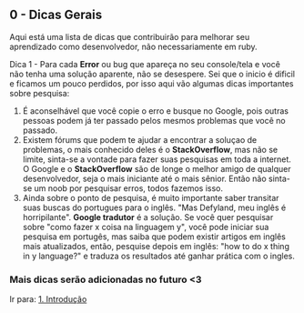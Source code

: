 ## 0 - Dicas Gerais

Aqui está uma lista de dicas que contribuirão para melhorar seu aprendizado como desenvolvedor, não necessariamente em ruby.

Dica 1 - Para cada **Error** ou bug que apareça no seu console/tela e você não tenha uma solução aparente, não se desespere. Sei que o inicio é dificil e ficamos um pouco perdidos, por isso aqui vão algumas dicas importantes sobre pesquisa:

1. É aconselhável que você copie o erro e busque no Google, pois outras pessoas podem já ter passado pelos mesmos problemas que você no passado.
2. Existem fórums que podem te ajudar a encontrar a soluçao de problemas, o mais conhecido deles é o **StackOverflow**, mas não se limite, sinta-se a vontade para fazer suas pesquisas em toda a internet. O Google e o **StackOverflow** são de longe o melhor amigo de qualquer desenvolvedor, seja o mais iniciante até o mais sênior. Então não sinta-se um noob por pesquisar erros, todos fazemos isso.
3. Ainda sobre o ponto de pesquisa, é muito importante saber transitar suas buscas do portugues para o inglês. "Mas Defyland, meu inglês é horripilante". **Google tradutor** é a solução. Se você quer pesquisar sobre "como fazer x coisa na linguagem y", você pode iniciar sua pesquisa em portugês, mas saiba que podem existir artigos em inglês mais atualizados, então, pesquise depois em inglês: "how to do x thing in y language?" e traduza os resultados até ganhar prática com o ingles.

### Mais dicas serão adicionadas no futuro <3

Ir para: [1. Introdução](../2-introduction/0-what-is-ruby.md)